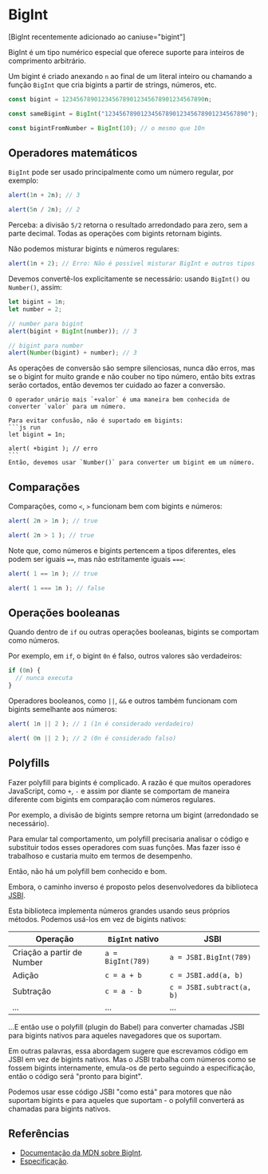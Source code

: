 # BigInt

[BigInt recentemente adicionado ao caniuse="bigint"]

BigInt é um tipo numérico especial que oferece suporte para inteiros de comprimento arbitrário.

Um bigint é criado anexando `n` ao final de um literal inteiro ou chamando a função `BigInt` que cria bigints a partir de strings, números, etc.

```js
const bigint = 1234567890123456789012345678901234567890n;

const sameBigint = BigInt("1234567890123456789012345678901234567890");

const bigintFromNumber = BigInt(10); // o mesmo que 10n
```

## Operadores matemáticos

`BigInt` pode ser usado principalmente como um número regular, por exemplo:

```js run
alert(1n + 2n); // 3

alert(5n / 2n); // 2
```

Perceba: a divisão `5/2` retorna o resultado arredondado para zero, sem a parte decimal. Todas as operações com bigints retornam bigints.

Não podemos misturar bigints e números regulares:

```js run
alert(1n + 2); // Erro: Não é possível misturar BigInt e outros tipos
```

Devemos convertê-los explicitamente se necessário: usando `BigInt()` ou `Number()`, assim:

```js run
let bigint = 1n;
let number = 2;

// number para bigint
alert(bigint + BigInt(number)); // 3

// bigint para number
alert(Number(bigint) + number); // 3
```

As operações de conversão são sempre silenciosas, nunca dão erros, mas se o bigint for muito grande e não couber no tipo número, então bits extras serão cortados, então devemos ter cuidado ao fazer a conversão.

````smart header="O operador unário mais não é suportado em bigints"
O operador unário mais `+valor` é uma maneira bem conhecida de converter `valor` para um número.

Para evitar confusão, não é suportado em bigints:
```js run
let bigint = 1n;

alert( +bigint ); // erro
```
Então, devemos usar `Number()` para converter um bigint em um número.
````

## Comparações

Comparações, como `<`, `>` funcionam bem com bigints e números:

```js run
alert( 2n > 1n ); // true

alert( 2n > 1 ); // true
```

Note que, como números e bigints pertencem a tipos diferentes, eles podem ser iguais `==`, mas não estritamente iguais `===`:

```js run
alert( 1 == 1n ); // true

alert( 1 === 1n ); // false
```

## Operações booleanas

Quando dentro de `if` ou outras operações booleanas, bigints se comportam como números.

Por exemplo, em `if`, o bigint `0n` é falso, outros valores são verdadeiros:

```js run
if (0n) {
  // nunca executa
}
```
Operadores booleanos, como `||`, `&&` e outros também funcionam com bigints semelhante aos números:

```js run
alert( 1n || 2 ); // 1 (1n é considerado verdadeiro)

alert( 0n || 2 ); // 2 (0n é considerado falso)
```

## Polyfills

Fazer polyfill para bigints é complicado. A razão é que muitos operadores JavaScript, como `+`, `-` e assim por diante se comportam de maneira diferente com bigints em comparação com números regulares.

Por exemplo, a divisão de bigints sempre retorna um bigint (arredondado se necessário).

Para emular tal comportamento, um polyfill precisaria analisar o código e substituir todos esses operadores com suas funções. Mas fazer isso é trabalhoso e custaria muito em termos de desempenho.

Então, não há um polyfill bem conhecido e bom.

Embora, o caminho inverso é proposto pelos desenvolvedores da biblioteca [JSBI](https://github.com/GoogleChromeLabs/jsbi).

Esta biblioteca implementa números grandes usando seus próprios métodos. Podemos usá-los em vez de bigints nativos:

| Operação | `BigInt` nativo | JSBI |
|-----------|-----------------|------|
| Criação a partir de Number | `a = BigInt(789)` | `a = JSBI.BigInt(789)` |
| Adição | `c = a + b` | `c = JSBI.add(a, b)` |
| Subtração	| `c = a - b` | `c = JSBI.subtract(a, b)` |
| ... | ... | ... |

...E então use o polyfill (plugin do Babel) para converter chamadas JSBI para bigints nativos para aqueles navegadores que os suportam.

Em outras palavras, essa abordagem sugere que escrevamos código em JSBI em vez de bigints nativos. Mas o JSBI trabalha com números como se fossem bigints internamente, emula-os de perto seguindo a especificação, então o código será "pronto para bigint".

Podemos usar esse código JSBI "como está" para motores que não suportam bigints e para aqueles que suportam - o polyfill converterá as chamadas para bigints nativos.

## Referências

- [Documentação da MDN sobre BigInt](mdn:/JavaScript/Reference/Global_Objects/BigInt).
- [Especificação](https://tc39.es/ecma262/#sec-bigint-objects).
